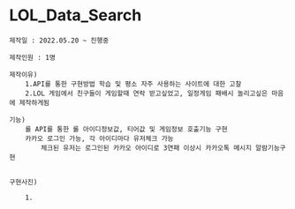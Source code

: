 # LOL_Data_Search

  	제작일 : 2022.05.20 ~ 진행중
  
	제작인원 : 1명
	
	제작이유)
		1.API를 통한 구현방법 학습 및 평소 자주 사용하는 사이트에 대한 고찰
		2.LOL 게임에서 친구들이 게임할때 연락 받고싶었고, 일정게임 패배시 놀리고싶은 마음에 제작하게됨
	
	기능)
		롤 API를 통한 롤 아이디정보값, 티어값 및 게임정보 호출기능 구현
  		카카오 로그인 가능, 각 아이디마다 유저체크 가능
    		체크된 유저는 로그인된 카카오 아이디로 3연패 이상시 카카오톡 메시지 알람기능구현


	구현사진)

		1.
